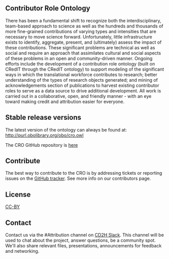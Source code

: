 ## Contributor Role Ontology
There has been a fundamental shift to recognize both the interdisciplinary, team-based approach to science as well as the hundreds and thousands of more fine-grained contributions of varying types and intensities that are necessary to move science forward. Unfortunately, little infrastructure exists to identify, aggregate, present, and (ultimately) assess the impact of these contributions. These significant problems are technical as well as social and require an approach that assimilates cultural and social aspects of these problems in an open and community-driven manner. Ongoing efforts include the development of a contribution role ontology (built on CRedIT through the CRedIT ontology) to support modeling of the significant ways in which the translational workforce contributes to research; better understanding of the types of research objects generated; and mining of acknowledgements section of publications to harvest existing contributor roles to serve as a data source to drive additional development. All work is carried out in a collaborative, open, and friendly manner - with an eye toward making credit and attribution easier for everyone.

## Stable release versions
The latest version of the ontology can always be found at: http://purl.obolibrary.org/obo/cro.owl  

The CRO GitHub repository is [here](https://github.com/data2health/contributor-role-ontology#relevant-publications-and-scholarly-products)

## Contribute
The best way to contribute to the CRO is by addressing tickets or reporting issues on the [GitHub tracker](https://github.com/data2health/contributor-role-ontology/issues). See more info on our contributors page.

## License
[CC-BY](https://creativecommons.org/licenses/by/2.0/)

## Contact
Contact us via the #Attribution channel on [CD2H Slack](https://cd2h.slack.com/?redir=%2Fmessages). This channel will be used to chat about the project, answer questions, be a community spot. We'll also share relevant files, presentations, announcements for feedback and networking.
